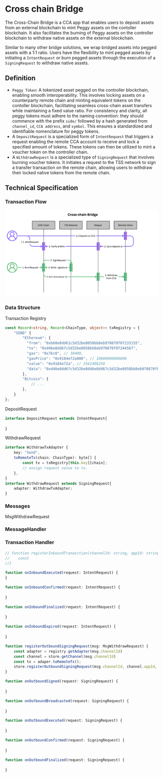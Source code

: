 # Cross chain Bridge

The Cross-Chain Bridge is a CCA app that enables users to deposit assets from an external blockchain to mint Peggy assets on the contoller blockchain. It also facilitates the burning of Peggy assets on the controller blockchain to withdraw native assets on the external blockchain.

Similar to many other bridge solutions, we wrap bridged assets into pegged assets with a 1:1 ratio. Users have the flexibility to mint pegged assets by initiating a `IntentRequest` or burn pegged assets through the execution of a `SigningRequest` to withdraw native assets.

## Definition

 - `Peggy Token`: A tokenized asset pegged on the controller blockchain, enabling smooth interoperability. This involves locking assets on a counterparty remote chain and minting equivalent tokens on the contoller blockchain, facilitating seamless cross-chain asset transfers while maintaining a fixed value ratio. For consistency and clarity, all peggy tokens must adhere to the naming convention: they should commence with the prefix `side/` followed by a hash generated from `channel_id`, `CCA address`, and `symbol`. This ensures a standardized and identifiable nomenclature for peggy tokens.
 - A `DepositRequest` is a specialized form of `IntentRequest` that triggers a request enabling the remote CCA account to receive and lock a specified amount of tokens. These tokens can then be utilized to mint a voucher token on the controller chain.
 - A `WithdrawRequest` is a specialized type of `SigningRequest` that involves burning voucher tokens. It initiates a request to the TSS network to sign a transfer transaction on the remote chain, allowing users to withdraw their locked native tokens from the remote chain.

## Technical Specification
### Transaction Flow 
![flow](./bridge_workflow.png)

### Data Structure

Transaction Registry
```ts
const Record<string, Record<ChainType, object>> txRegistry = {
    "SEND" {
        "Ethereum": {
          "from": "0xb60e8dd61c5d32be8058bb8eb970870f07233155",
          "to": "0xd46e8dd67c5d32be8058bb8eb970870f07244567",
          "gas": "0x76c0", // 30400,
          "gasPrice": "0x9184e72a000", // 10000000000000
          "value": "0x9184e72a", // 2441406250
          "data": "0xd46e8dd67c5d32be8d46e8dd67c5d32be8058bb8eb970870f072445675058bb8eb970870f072445675"
        },
        "Bitcoin": {
            // ...
        },
    }
};
```

DepositRequest
```ts
interface DepositRequest extends IntentRequest{

}
```

WithdrawRequest

```ts
interface WithdrawTxAdapter {
    key: "Send",
    toRemoteTx(chain: ChainType): byte[] {
        const tx = txRegistry[this.key][chain];
        // assign request value to tx. 
    },
}
interface WithdrawRequest extends SigningRequest{
    adapter: WithdrawTxAdapter;
}
```

### Messages

MsgWithdrawRequest

### MessageHandler


### Transaction Handler

```ts
// function registerInboundTranasction(channelId: string, appId: string, tx: byte[]) {
//    const 
//}
```   
```ts
function onInboundExecuted(request: IntentRequest) {
}
```  
```ts
function onInboundConfirmed(request: IntentRequest) {

}
```  
```ts
function onInboundFinalized(request: IntentRequest) {

}
```  
```ts
function onInboundExpired(request: IntentRequest) {

}
```

```ts
function registerOutboundSigningRequest(msg: MsgWithdrawRequest) {
    const adapter = registry.getAdapter(msg.channelId)
    const channel = store.getChannel(msg.channelId)
    const tx = adaper.toRemoteTx();
    store.registerOutboundSigningRequest(msg.channelId, channel.appId, tx)
}
```  
```ts
function onOutboundSigned(request: SigningRequest) {

}
```  
```ts
function onOutboundBroadcasted(request: SigningRequest) {

}
```  
```ts
function onOutboundExecuted(request: SigningRequest) {

}
```  
```ts
function onOutboundConfirmed(request: SigningRequest) {

}
```  
```ts
function onOutboundFinalized(request: SigningRequest) {

}
```  

